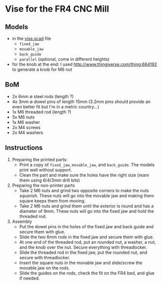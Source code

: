 # Vise for the FR4 CNC Mill

## Models

* in the [vise.scad](vise.scad) file
    - `fixed_jaw`
    - `movable_jaw`
    - `back_guide`
    - `parallel` (optional, come in different heights)
* for the knob at the end: I used http://www.thingiverse.com/thing:664192 to generate a knob for M6 nut

## BoM

* 2x 6mm ∅ steel rods (length ?)
* 4x 3mm ∅ dowel pins of length 15mm (3.2mm pins should provide an even better fit but I'm in a metric country...)
* 1x M6 threaded rod (length ?)
* 5x M6 nuts
* 1x M6 washer
* 2x M4 screws
* 2x M4 washers

## Instructions

1. Preparing the printed parts:
    * Print a copy of `fixed_jaw`, `movable_jaw`, and `back_guide`. The models print well without support.
    * Clean the part and make sure the holes have the right size (ream them using 6/4/3mm drill bits)
2. Preparing the non-printer parts
    * Take 2 M6 nuts and grind two opposite corners to make the nuts _squarish_. These nuts will go into the movable jaw and making them square keeps them from moving.
    * Take 2 M6 nuts and grind them until the exterior is round and has a diameter of 9mm. These nuts will go into the fixed jaw and hold the threaded rod.
3. Assembly
    * Put the dowel pins in the holes of the fixed jaw and back guide and secure them with glue.
    * Slide the two 6mm rods in the fixed jaw and secure them with glue.
    * At one end of the threaded rod, put an rounded nut, a washer, a nut, and the knob over the nut. Secure everything with threadlocker.
    * Slide the threaded rod in the fixed jaw, put the rounded nut, and secure with threadlocker.
    * Insert the square nuts in the movable jaw and slide/screw the movable jaw on the rods.
    * Slide the guides on the rods, check the fit on the FR4 bed, and glue if needed.
